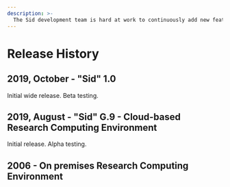 ```yaml
---
description: >-
  The Sid development team is hard at work to continuously add new features, patch security vulnerabilities, and fix bugs.  Below is a timeline and history of [Sid's development](https://github.com/hmdc/sid).
---
```


# Release History

## 2019, October - "Sid" 1.0

Initial wide release.  Beta testing.

## 2019, August - "Sid" G.9 - Cloud-based Research Computing Environment

Initial release.  Alpha testing.

## 2006 - On premises Research Computing Environment

